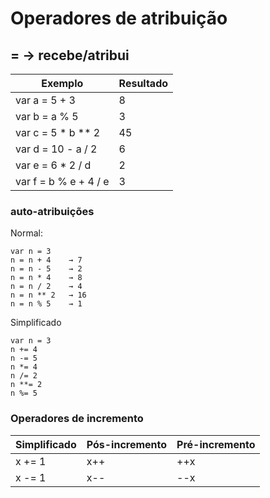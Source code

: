 # Operadores de atribuição

## = → recebe/atribui

Exemplo               | Resultado
--------------------- | ---------
var a = 5 + 3         | 8
var b = a % 5         | 3
var c = 5 * b ** 2    | 45
var d = 10 - a / 2    | 6
var e = 6 * 2 / d     | 2
var f = b % e + 4 / e | 3

### **auto-atribuições**

Normal:
```
var n = 3
n = n + 4    → 7
n = n - 5    → 2
n = n * 4    → 8 
n = n / 2    → 4
n = n ** 2   → 16
n = n % 5    → 1
```

Simplificado
```
var n = 3
n += 4
n -= 5
n *= 4
n /= 2
n **= 2
n %= 5
```

### Operadores de incremento

Simplificado | Pós-incremento | Pré-incremento
------------ | -------------- | --------------
x += 1       | x++            | ++x
x -= 1       | x--            | --x